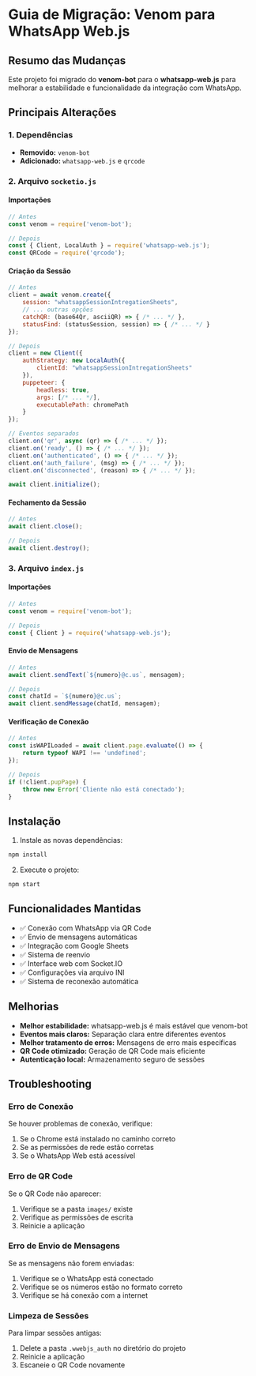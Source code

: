 # Guia de Migração: Venom para WhatsApp Web.js

## Resumo das Mudanças

Este projeto foi migrado do **venom-bot** para o **whatsapp-web.js** para melhorar a estabilidade e funcionalidade da integração com WhatsApp.

## Principais Alterações

### 1. Dependências
- **Removido:** `venom-bot`
- **Adicionado:** `whatsapp-web.js` e `qrcode`

### 2. Arquivo `socketio.js`

#### Importações
```javascript
// Antes
const venom = require('venom-bot');

// Depois
const { Client, LocalAuth } = require('whatsapp-web.js');
const QRCode = require('qrcode');
```

#### Criação da Sessão
```javascript
// Antes
client = await venom.create({
    session: "whatsappSessionIntregationSheets",
    // ... outras opções
    catchQR: (base64Qr, asciiQR) => { /* ... */ },
    statusFind: (statusSession, session) => { /* ... */ }
});

// Depois
client = new Client({
    authStrategy: new LocalAuth({
        clientId: "whatsappSessionIntregationSheets"
    }),
    puppeteer: {
        headless: true,
        args: [/* ... */],
        executablePath: chromePath
    }
});

// Eventos separados
client.on('qr', async (qr) => { /* ... */ });
client.on('ready', () => { /* ... */ });
client.on('authenticated', () => { /* ... */ });
client.on('auth_failure', (msg) => { /* ... */ });
client.on('disconnected', (reason) => { /* ... */ });

await client.initialize();
```

#### Fechamento da Sessão
```javascript
// Antes
await client.close();

// Depois
await client.destroy();
```

### 3. Arquivo `index.js`

#### Importações
```javascript
// Antes
const venom = require('venom-bot');

// Depois
const { Client } = require('whatsapp-web.js');
```

#### Envio de Mensagens
```javascript
// Antes
await client.sendText(`${numero}@c.us`, mensagem);

// Depois
const chatId = `${numero}@c.us`;
await client.sendMessage(chatId, mensagem);
```

#### Verificação de Conexão
```javascript
// Antes
const isWAPILoaded = await client.page.evaluate(() => {
    return typeof WAPI !== 'undefined';
});

// Depois
if (!client.pupPage) {
    throw new Error('Cliente não está conectado');
}
```

## Instalação

1. Instale as novas dependências:
```bash
npm install
```

2. Execute o projeto:
```bash
npm start
```

## Funcionalidades Mantidas

- ✅ Conexão com WhatsApp via QR Code
- ✅ Envio de mensagens automáticas
- ✅ Integração com Google Sheets
- ✅ Sistema de reenvio
- ✅ Interface web com Socket.IO
- ✅ Configurações via arquivo INI
- ✅ Sistema de reconexão automática

## Melhorias

- **Melhor estabilidade:** whatsapp-web.js é mais estável que venom-bot
- **Eventos mais claros:** Separação clara entre diferentes eventos
- **Melhor tratamento de erros:** Mensagens de erro mais específicas
- **QR Code otimizado:** Geração de QR Code mais eficiente
- **Autenticação local:** Armazenamento seguro de sessões

## Troubleshooting

### Erro de Conexão
Se houver problemas de conexão, verifique:
1. Se o Chrome está instalado no caminho correto
2. Se as permissões de rede estão corretas
3. Se o WhatsApp Web está acessível

### Erro de QR Code
Se o QR Code não aparecer:
1. Verifique se a pasta `images/` existe
2. Verifique as permissões de escrita
3. Reinicie a aplicação

### Erro de Envio de Mensagens
Se as mensagens não forem enviadas:
1. Verifique se o WhatsApp está conectado
2. Verifique se os números estão no formato correto
3. Verifique se há conexão com a internet

### Limpeza de Sessões
Para limpar sessões antigas:
1. Delete a pasta `.wwebjs_auth` no diretório do projeto
2. Reinicie a aplicação
3. Escaneie o QR Code novamente 